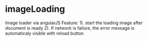 # imageLoading
Image loader via angularJS
Feature:
1). start the loading image after document is ready 
2). If network is failure, the error message is automaticaly visible with reload button
